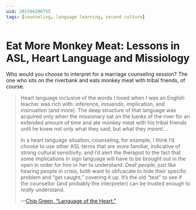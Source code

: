 ```yaml
---
uid: 201504200755
tags: [counseling, language learning, second culture]
---
```


# Eat More Monkey Meat: Lessons in ASL, Heart Language and Missiology

Who would you choose to interpret for a marriage counseling session? The one who sits on the riverbank and eats monkey meat with tribal friends, of course.

> Heart language inclusive of the words I loved when I was an English teacher was rich with: inference, innuendo, implication, and insinuation (and more). The deep structure of that language was acquired only when the missionary sat on the banks of the river for an extended amount of time and ate monkey meat with his tribal friends until he knew not only what they said, but what they *meant*….
> 
> In a heart language situation, counseling, for example, I think I’d choose to use other ASL terms that are more familiar, indicative of strong cultural sensitivity, and I’d alert the therapist to the fact that some implications in sign language will have to be brought out in the open in order for him or her to understand. Deaf people, just like hearing people in crisis, both want to obfuscate to hide their specific problem and “get caught,” covering it up. It’s the old “test” to see if the counsellor (and probably the interpreter) can be trusted enough to *really* understand.
> 
> —[Chip Green, “Language of the Heart.”](http://theinterpretersfriend.org/Terpsnet/15.html)
